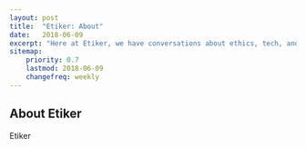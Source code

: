 ```yaml
---
layout: post
title:  "Etiker: About"
date:   2018-06-09
excerpt: "Here at Etiker, we have conversations about ethics, tech, and society. We like to share these with the world, because we aren't the ones setting ethical codes. You are."
sitemap:
    priority: 0.7
    lastmod: 2018-06-09
    changefreq: weekly
---
```

## About Etiker
Etiker 